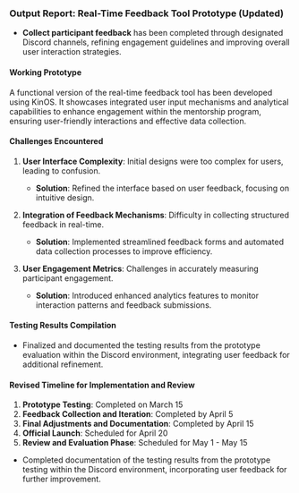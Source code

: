 

### Output Report: Real-Time Feedback Tool Prototype (Updated)

- **Collect participant feedback** has been completed through designated Discord channels, refining engagement guidelines and improving overall user interaction strategies.

#### Working Prototype
A functional version of the real-time feedback tool has been developed using KinOS. It showcases integrated user input mechanisms and analytical capabilities to enhance engagement within the mentorship program, ensuring user-friendly interactions and effective data collection.

#### Challenges Encountered
1. **User Interface Complexity**: Initial designs were too complex for users, leading to confusion.
   - **Solution**: Refined the interface based on user feedback, focusing on intuitive design.
  
2. **Integration of Feedback Mechanisms**: Difficulty in collecting structured feedback in real-time.
   - **Solution**: Implemented streamlined feedback forms and automated data collection processes to improve efficiency.

3. **User Engagement Metrics**: Challenges in accurately measuring participant engagement.
   - **Solution**: Introduced enhanced analytics features to monitor interaction patterns and feedback submissions.

#### Testing Results Compilation
- Finalized and documented the testing results from the prototype evaluation within the Discord environment, integrating user feedback for additional refinement.

#### Revised Timeline for Implementation and Review
1. **Prototype Testing**: Completed on March 15
2. **Feedback Collection and Iteration**: Completed by April 5
3. **Final Adjustments and Documentation**: Completed by April 15
4. **Official Launch**: Scheduled for April 20
5. **Review and Evaluation Phase**: Scheduled for May 1 - May 15

- Completed documentation of the testing results from the prototype testing within the Discord environment, incorporating user feedback for further improvement.